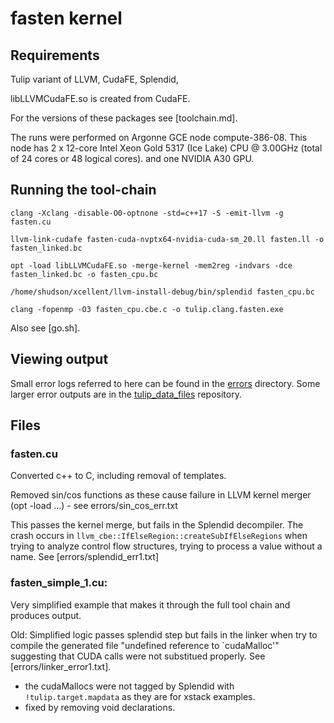 # fasten kernel

## Requirements

Tulip variant of LLVM, CudaFE, Splendid, 

libLLVMCudaFE.so is created from CudaFE.

For the versions of these packages see [toolchain.md].

The runs were performed on Argonne GCE node compute-386-08. This node has 2 x 12-core Intel Xeon Gold 5317 (Ice Lake) CPU @ 3.00GHz (total of 24 cores or 48 logical cores). and one NVIDIA A30 GPU.

## Running the tool-chain

```
clang -Xclang -disable-O0-optnone -std=c++17 -S -emit-llvm -g fasten.cu

llvm-link-cudafe fasten-cuda-nvptx64-nvidia-cuda-sm_20.ll fasten.ll -o fasten_linked.bc

opt -load libLLVMCudaFE.so -merge-kernel -mem2reg -indvars -dce fasten_linked.bc -o fasten_cpu.bc

/home/shudson/xcellent/llvm-install-debug/bin/splendid fasten_cpu.bc

clang -fopenmp -O3 fasten_cpu.cbe.c -o tulip.clang.fasten.exe

```

Also see [go.sh].

## Viewing output

Small error logs referred to here can be found in the [errors](errors/) directory. Some larger error outputs are in the [tulip_data_files](https://github.com/shuds13/tulip_data_files) repository.

## Files

### fasten.cu

Converted c++ to C, including removal of templates.

Removed sin/cos functions as these cause failure in LLVM kernel merger (opt -load ...) - see errors/sin_cos_err.txt

This passes the kernel merge, but fails in the Splendid decompiler. The crash occurs in `llvm_cbe::IfElseRegion::createSubIfElseRegions` when trying to analyze control flow structures, trying to process a value without a name. See [errors/splendid_err1.txt]

### fasten_simple_1.cu:

Very simplified example that makes it through the full tool chain and produces output.

Old: Simplified logic passes splendid step but fails in the linker when try to compile the generated file "undefined reference to `cudaMalloc'" suggesting that CUDA calls were not substitued properly. See [errors/linker_error1.txt].
- the cudaMallocs were not tagged by Splendid with `!tulip.target.mapdata` as they are for xstack examples.
- fixed by removing void declarations.




